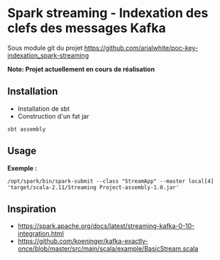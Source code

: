 # Spark streaming - Indexation des clefs des messages Kafka

Sous module git du projet https://github.com/arialwhite/poc-key-indexation_spark-streaming

**Note: Projet actuellement en cours de réalisation**

## Installation
- Installation de sbt
- Construction d'un fat jar
```
sbt assembly
```
## Usage
**Exemple :**
```
/opt/spark/bin/spark-submit --class "StreamApp" --master local[4] 'target/scala-2.11/Streaming Project-assembly-1.0.jar'
```
## Inspiration
- https://spark.apache.org/docs/latest/streaming-kafka-0-10-integration.html
- https://github.com/koeninger/kafka-exactly-once/blob/master/src/main/scala/example/BasicStream.scala